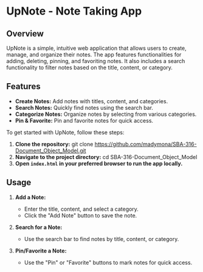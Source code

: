 # UpNote - Note Taking App

## Overview

UpNote is a simple, intuitive web application that allows users to create, manage, and organize their notes. The app features functionalities for adding, deleting, pinning, and favoriting notes. It also includes a search functionality to filter notes based on the title, content, or category.

## Features

- **Create Notes:** Add notes with titles, content, and categories.
- **Search Notes:** Quickly find notes using the search bar.
- **Categorize Notes:** Organize notes by selecting from various categories.
- **Pin & Favorite:** Pin and favorite notes for quick access.

 To get started with UpNote, follow these steps:

1. **Clone the repository:**
    git clone https://github.com/madymona/SBA-316-Document_Object_Model.git
2. **Navigate to the project directory:** 
    cd SBA-316-Document_Object_Model
3. **Open `index.html` in your preferred browser to run the app locally.**


## Usage

1. **Add a Note:**
    - Enter the title, content, and select a category.
    - Click the "Add Note" button to save the note.

2. **Search for a Note:**
    - Use the search bar to find notes by title, content, or category.

3. **Pin/Favorite a Note:**
    - Use the "Pin" or "Favorite" buttons to mark notes for quick access.
